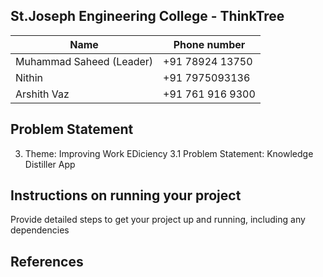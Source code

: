## St.Joseph Engineering College - ThinkTree

| Name                      | Phone number     |
| ------------------------- | ---------------- |
| Muhammad Saheed  (Leader) | +91 78924 13750  |
| Nithin                    | +91 7975093136   |
| Arshith Vaz               | +91 761 916 9300 |


## Problem Statement
3. Theme: Improving Work EDiciency
3.1 Problem Statement: Knowledge Distiller App

## Instructions on running your project
Provide detailed steps to get your project up and running, including any dependencies

## References
